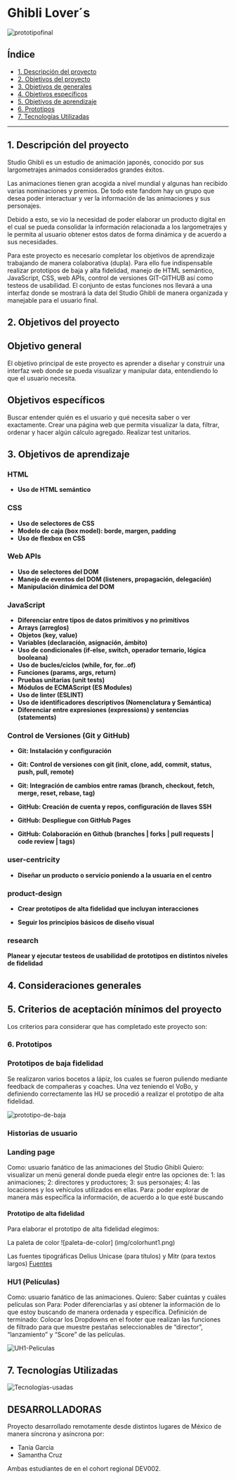 # Ghibli Lover´s
![prototipofinal](img/pag%20final.png)

## Índice

* [1. Descripción del proyecto](#1-descripción-del-proyecto)
* [2. Objetivos del proyecto](#2-Objetivos-del-proyecto)
* [3. Objetivos de generales](#3-objetivos-de-generales)
* [4. Objetivos específicos ](#4-Objetivos-específicos)
* [5. Objetivos de aprendizaje](#5-Objetivos-de-aprendizaje)
* [6. Prototipos](#6-prototipos)
* [7. Tecnologías Utilizadas](#7-Tecnologías-utilizadas)


***

## 1. Descripción del proyecto

Studio Ghibli es un estudio de animación japonés, conocido por sus largometrajes animados considerados grandes éxitos.

Las animaciones tienen gran acogida a nivel mundial y algunas han recibido varias nominaciones y premios. De todo este fandom hay un grupo que desea poder interactuar y ver la información de las animaciones y sus personajes.

Debido a esto, se vio la necesidad de poder elaborar un producto digital en el cual se pueda consolidar la información relacionada a los largometrajes y le permita al usuario obtener  estos datos de forma dinámica y de acuerdo a sus necesidades.

Para este proyecto es necesario completar los objetivos de aprendizaje trabajando de manera colaborativa (dupla).  Para ello fue indispensable realizar prototipos de baja y alta fidelidad, manejo de HTML semántico, JavaScript, CSS, web APIs, control de versiones GIT-GITHUB así como testeos de usabilidad. El conjunto de estas funciones nos llevará a una interfaz donde se mostrará la data del Studio Ghibli de manera organizada y manejable para el usuario final.

## 2. Objetivos del proyecto

## Objetivo general
El objetivo principal de este proyecto es aprender a diseñar y construir una interfaz web donde se pueda visualizar y manipular data, entendiendo lo que el usuario necesita.

## Objetivos específicos
Buscar entender quién es el usuario y qué necesita saber o ver exactamente.
Crear una página web que permita visualizar la data, filtrar, ordenar y hacer algún cálculo agregado.
Realizar test unitarios.

## 3. Objetivos de aprendizaje

### HTML
-  **Uso de HTML semántico**
### CSS
-  **Uso de selectores de CSS**
-  **Modelo de caja (box model): borde, margen, padding**
-  **Uso de flexbox en CSS**

### Web APIs

-  **Uso de selectores del DOM**
-  **Manejo de eventos del DOM (listeners, propagación, delegación)**
-  **Manipulación dinámica del DOM**

### JavaScript

-  **Diferenciar entre tipos de datos primitivos y no primitivos**
-  **Arrays (arreglos)**
-  **Objetos (key, value)**
-  **Variables (declaración, asignación, ámbito)**
-  **Uso de condicionales (if-else, switch, operador ternario, lógica booleana)**
-  **Uso de bucles/ciclos (while, for, for..of)**
-  **Funciones (params, args, return)**
-  **Pruebas unitarias (unit tests)**
-  **Módulos de ECMAScript (ES Modules)**
-  **Uso de linter (ESLINT)**
-  **Uso de identificadores descriptivos (Nomenclatura y Semántica)**
-  **Diferenciar entre expresiones (expressions) y sentencias (statements)**

### Control de Versiones (Git y GitHub)

- **Git: Instalación y configuración**

-  **Git: Control de versiones con git (init, clone, add, commit, status, push, pull, remote)**

-  **Git: Integración de cambios entre ramas (branch, checkout, fetch, merge, reset, rebase, tag)**

- **GitHub: Creación de cuenta y repos, configuración de llaves SSH**

-  **GitHub: Despliegue con GitHub Pages**

-  **GitHub: Colaboración en Github (branches | forks | pull requests | code review | tags)**

### user-centricity

-  **Diseñar un producto o servicio poniendo a la usuaria en el centro**

### product-design

- **Crear prototipos de alta fidelidad que incluyan interacciones**

-  **Seguir los principios básicos de diseño visual**

### research

 **Planear y ejecutar testeos de usabilidad de prototipos en distintos niveles de fidelidad**

## 4. Consideraciones generales

## 5. Criterios de aceptación mínimos del proyecto

Los criterios para considerar que has completado este proyecto son:

### 6. Prototipos

### Prototipos de baja fidelidad

Se realizaron varios bocetos a lápiz, los cuales se fueron puliendo mediante feedback de compañeras y coaches. Una vez teniendo el VoBo, y definiendo correctamente las HU se procedió a realizar el prototipo de alta fidelidad.

![prototipo-de-baja](img/P%20baja%20Fidelidad.png)

### Historias de usuario

### Landing page

Como: usuario fanático de las animaciones del Studio Ghibli
Quiero: visualizar un menú general donde pueda elegir entre las opciones de: 1: las animaciones; 2: directores y productores; 3: sus personajes; 4: las locaciones y los vehículos utilizados en ellas.
Para: poder explorar  de manera más específica la información, de acuerdo a lo que esté buscando



#### Prototipo de alta fidelidad
Para elaborar el prototipo de alta fidelidad elegimos:

La paleta de color
![paleta-de-color]
(img/colorhunt1.png)

Las fuentes tipográficas Delius Unicase (para títulos) y Mitr (para textos largos) 
[Fuentes](img/fuente%20ghibli.png)

### HU1 (Películas)

Como: usuario fanático de las animaciones.
Quiero: Saber cuántas y cuáles películas son
Para: Poder diferenciarlas y así obtener la información de lo que estoy buscando de manera ordenada y específica.
Definición de terminado:
Colocar los Dropdowns en el footer que realizan las funciones de filtrado para que muestre pestañas seleccionables de “director”, “lanzamiento” y  “Score” de las películas.

![UH1-Peliculas](img/prototipo%20alta%20UH1.png)

## 7. Tecnologías Utilizadas

![Tecnologías-usadas](img/tecnologias%20usadas.png)

## DESARROLLADORAS
Proyecto desarrollado remotamente desde distintos lugares de México de manera síncrona y asíncrona por:

- Tania Garcia
- Samantha Cruz

Ambas estudiantes de <Laboratoria> en el cohort regional DEV002.






